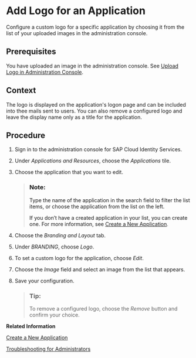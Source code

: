 <!-- loioef9e5d56a20f47518c41034968fe172a -->

# Add Logo for an Application

Configure a custom logo for a specific application by choosing it from the list of your uploaded images in the administration console.



<a name="loioef9e5d56a20f47518c41034968fe172a__prereq_z15_hl1_d1c"/>

## Prerequisites

You have uploaded an image in the administration console. See [Upload Logo in Administration Console](upload-logo-in-administration-console-41e7627.md).



<a name="loioef9e5d56a20f47518c41034968fe172a__context_qpv_2l1_d1c"/>

## Context

The logo is displayed on the application's logon page and can be included into thee mails sent to users. You can also remove a configured logo and leave the display name only as a title for the application.



## Procedure

1.  Sign in to the administration console for SAP Cloud Identity Services.

2.  Under *Applications and Resources*, choose the *Applications* tile.

3.  Choose the application that you want to edit.

    > ### Note:  
    > Type the name of the application in the search field to filter the list items, or choose the application from the list on the left.
    > 
    > If you don’t have a created application in your list, you can create one. For more information, see [Create a New Application](create-a-new-application-0d4b255.md).

4.  Choose the *Branding and Layout* tab.

5.  Under *BRANDING*, choose *Logo*.

6.  To set a custom logo for the application, choose *Edit*.

7.  Choose the *Image* field and select an image from the list that appears.

8.  Save your configuration.

    > ### Tip:  
    > To remove a configured logo, choose the *Remove* button and confirm your choice.


**Related Information**  


[Create a New Application](create-a-new-application-0d4b255.md "You can create a new application and customize it to comply with your company requirements.")

[Troubleshooting for Administrators](troubleshooting-for-administrators-f80beb5.md "This section is intended to help administrators deal with error messages in the administration console for SAP Cloud Identity Services.")

